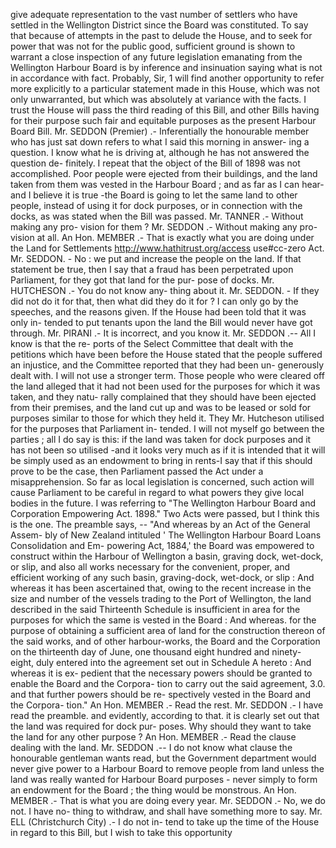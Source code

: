 give adequate representation to the vast number of settlers who have settled in the Wellington District since the Board was constituted. To say that because of attempts in the past to delude the House, and to seek for power that was not for the public good, sufficient ground is shown to warrant a close inspection of any future legislation emanating from the Wellington Harbour Board is by inference and insinuation saying what is not in accordance with fact. Probably, Sir, 1 will find another opportunity to refer more explicitly to a particular statement made in this House, which was not only unwarranted, but which was absolutely at variance with the facts. I trust the House will pass the third reading of this Bill, and other Bills having for their purpose such fair and equitable purposes as the present Harbour Board Bill. Mr. SEDDON (Premier) .- Inferentially the honourable member who has just sat down refers to what I said this morning in answer- ing a question. I know what he is driving at, although he has not answered the question de- finitely. I repeat that the object of the Bill of 1898 was not accomplished. Poor people were ejected from their buildings, and the land taken from them was vested in the Harbour Board ; and as far as I can hear-and I believe it is true -the Board is going to let the same land to other people, instead of using it for dock purposes, or in connection with the docks, as was stated when the Bill was passed. Mr. TANNER .- Without making any pro- vision for them ? Mr. SEDDON .- Without making any pro- vision at all. An Hon. MEMBER .- That is exactly what you are doing under the Land for Settlements http://www.hathitrust.org/access use#cc-zero Act. Mr. SEDDON. - No : we put and increase the people on the land. If that statement be true, then I say that a fraud has been perpetrated upon Parliament, for they got that land for the pur- pose of docks. Mr. HUTCHESON .- You do not know any- thing about it. Mr. SEDDON. - If they did not do it for that, then what did they do it for ? I can only go by the speeches, and the reasons given. If the House had been told that it was only in- tended to put tenants upon the land the Bill would never have got through. Mr. PIRANI .- It is incorrect, and you know it. Mr. SEDDON .-- All I know is that the re- ports of the Select Committee that dealt with the petitions which have been before the House stated that the people suffered an injustice, and the Committee reported that they had been un- generously dealt with. I will not use a stronger term. Those people who were cleared off the land alleged that it had not been used for the purposes for which it was taken, and they natu- rally complained that they should have been ejected from their premises, and the land cut up and was to be leased or sold for purposes similar to those for which they held it. They Mr. Hutcheson utilised for the purposes that Parliament in- tended. I will not myself go between the parties ; all I do say is this: if the land was taken for dock purposes and it has not been so utilised -and it looks very much as if it is intended that it will be simply used as an endowment to bring in rents-I say that if this should prove to be the case, then Parliament passed the Act under a misapprehension. So far as local legislation is concerned, such action will cause Parliament to be careful in regard to what powers they give local bodies in the future. I was referring to "The Wellington Harbour Board and Corporation Empowering Act. 1898." Two Acts were passed, but I think this is the one. The preamble says, -- "And whereas by an Act of the General Assem- bly of New Zealand intituled ' The Wellington Harbour Board Loans Consolidation and Em- powering Act, 1884,' the Board was empowered to construct within the Harbour of Wellington a basin, graving dock, wet-dock, or slip, and also all works necessary for the convenient, proper, and efficient working of any such basin, graving-dock, wet-dock, or slip : And whereas it has been ascertained that, owing to the recent increase in the size and number of the vessels trading to the Port of Wellington, the land described in the said Thirteenth Schedule is insufficient in area for the purposes for which the same is vested in the Board : And whereas. for the purpose of obtaining a sufficient area of land for the construction thereon of the said works, and of other harbour-works, the Board and the Corporation on the thirteenth day of June, one thousand eight hundred and ninety- eight, duly entered into the agreement set out in Schedule A hereto : And whereas it is ex- pedient that the necessary powers should be granted to enable the Board and the Corpora- tion to carry out the said agreement, 3.0. and that further powers should be re- spectively vested in the Board and the Corpora- tion." An Hon. MEMBER .- Read the rest. Mr. SEDDON .- I have read the preamble. and evidently, according to that. it is clearly set out that the land was required for dock pur- poses. Why should they want to take the land for any other purpose ? An Hon. MEMBER .- Read the clause dealing with the land. Mr. SEDDON .-- I do not know what clause the honourable gentleman wants read, but the Government department would never give power to a Harbour Board to remove people from land unless the land was really wanted for Harbour Board purposes - never simply to form an endowment for the Board ; the thing would be monstrous. An Hon. MEMBER .- That is what you are doing every year. Mr. SEDDON .- No, we do not. I have no- thing to withdraw, and shall have something more to say. Mr. ELL (Christchurch City) .- I do not in- tend to take up the time of the House in regard to this Bill, but I wish to take this opportunity 